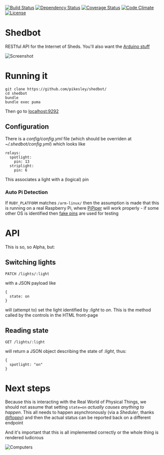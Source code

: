 [![Build Status](http://img.shields.io/travis/pikesley/shedbot.svg?style=flat-square)](https://travis-ci.org/pikesley/shedbot)
[![Dependency Status](http://img.shields.io/gemnasium/pikesley/shedbot.svg?style=flat-square)](https://gemnasium.com/pikesley/shedbot)
[![Coverage Status](http://img.shields.io/coveralls/pikesley/shedbot.svg?style=flat-square)](https://coveralls.io/r/pikesley/shedbot)
[![Code Climate](http://img.shields.io/codeclimate/github/pikesley/shedbot.svg?style=flat-square)](https://codeclimate.com/github/pikesley/shedbot)
[![License](http://img.shields.io/:license-mit-blue.svg?style=flat-square)](http://pikesley.mit-license.org)

# Shedbot

RESTful API for the Internet of Sheds. You'll also want the [Arduino stuff](https://github.com/pikesley/relay-puller)

![Screenshot](http://i.imgur.com/UF0jOr5.png)

# Running it

    git clone https://github.com/pikesley/shedbot/
    cd shedbot
    bundle
    bundle exec puma

Then go to [localhost:9292](http://localhost:9292)

## Configuration

There is a _config/config.yml_ file (which should be overriden at _~/.shedbot/config.yml_) which looks like

    relays:
      spotlight:
        pin: 13
      striplight:
        pin: 6

This associates a light with a (logical) pin

### Auto Pi Detection

If `RUBY_PLATFORM` matches `/arm-linux/` then the assumption is made that this is running on a real Raspberry Pi, where [PiPiper](https://github.com/jwhitehorn/pi_piper) will work properly - if some other OS is identified then [fake pins](https://github.com/pikesley/shedbot/blob/96b6add4c5bf6dab20293243d32b64fdfab8337f/lib/shedbot/relay.rb#L43-L55) are used for testing

# API

This is so, so Alpha, but:

## Switching lights

    PATCH /lights/:light

with a JSON payload like

    {
      state: on
    }

will (attempt to) set the light identified by _:light_ to _on_. This is the method called by the controls in the HTML front-page

## Reading state

    GET /lights/:light

will return a JSON object describing the state of _:light_, thus:

    {
      spotlight: "on"
    }

# Next steps

Because this is interacting with the Real World of Physical Things, we should not assume that setting `state=on` _actually causes anything to happen_. This all needs to happen asynchronously (via a _Sheduler_, thanks [@floppy](https://github.com/floppy)) and then the actual status can be reported back on a different endpoint

And it's important that this is all implemented correctly or the whole thing is rendered ludicrous

![Computers](http://i.imgur.com/HxKmjss.jpg)		
